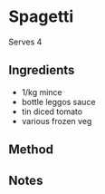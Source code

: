 # Spagetti

Serves 4

## Ingredients

* 1/kg mince
* bottle leggos sauce
* tin diced tomato
* various frozen veg

## Method


## Notes
